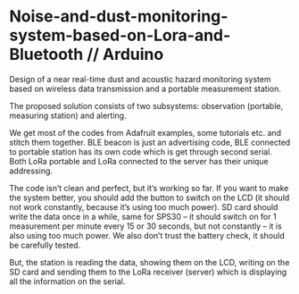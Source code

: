 # Noise-and-dust-monitoring-system-based-on-Lora-and-Bluetooth // Arduino

Design of a near real-time dust and acoustic hazard monitoring system based on wireless data transmission and a portable measurement station.

The proposed solution consists of two subsystems: observation (portable, measuring station) and alerting. 

We get most of the codes from Adafruit examples, some tutorials etc. and stitch them together. BLE beacon is just an advertising code, BLE connected to portable station has its own code which is get through second serial. Both LoRa portable and LoRa connected to the server has their unique addressing. 

The code isn’t clean and perfect, but it’s working so far. If you want to make the system better, you should add the button to switch on the LCD (it should not work constantly, because it’s using too much power). SD card should write the data once in a while, same for SPS30 – it should switch on for 1 measurement per minute every 15 or 30 seconds, but not constantly – it is also using too much power. We also don’t trust the battery check, it should be carefully tested. 

But, the station is reading the data, showing them on the LCD, writing on the SD card and sending them to the LoRa receiver (server) which is displaying all the information on the serial.
